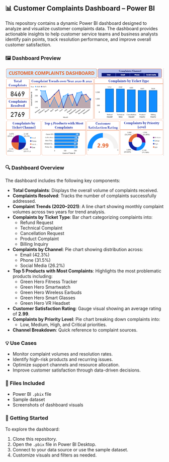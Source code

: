 ## 📊 Customer Complaints Dashboard – Power BI

This repository contains a dynamic Power BI dashboard designed to analyze and visualize customer complaints data. The dashboard provides actionable insights to help customer service teams and business analysts identify pain points, track resolution performance, and improve overall customer satisfaction.

### 🖼️ Dashboard Preview

![Customer Complaints Dashboard](https://github.com/Jaideep-2712/Customer-Complaints-Dashboard-Power-BI/blob/main/Customer%20Complaint%20Dashboard.PNG?raw=true)

### 🔍 Dashboard Overview

The dashboard includes the following key components:

- **Total Complaints**: Displays the overall volume of complaints received.
- **Complaints Resolved**: Tracks the number of complaints successfully addressed.
- **Complaint Trends (2020–2021)**: A line chart showing monthly complaint volumes across two years for trend analysis.
- **Complaints by Ticket Type**: Bar chart categorizing complaints into:
  - Refund Request
  - Technical Complaint
  - Cancellation Request
  - Product Complaint
  - Billing Inquiry
- **Complaints by Channel**: Pie chart showing distribution across:
  - Email (42.3%)
  - Phone (31.5%)
  - Social Media (26.2%)
- **Top 5 Products with Most Complaints**: Highlights the most problematic products including:
  - Green Hero Fitness Tracker
  - Green Hero Smartwatch
  - Green Hero Wireless Earbuds
  - Green Hero Smart Glasses
  - Green Hero VR Headset
- **Customer Satisfaction Rating**: Gauge visual showing an average rating of **2.99**.
- **Complaints by Priority Level**: Pie chart breaking down complaints into:
  - Low, Medium, High, and Critical priorities.
- **Channel Breakdown**: Quick reference to complaint sources.

### 💡 Use Cases

- Monitor complaint volumes and resolution rates.
- Identify high-risk products and recurring issues.
- Optimize support channels and resource allocation.
- Improve customer satisfaction through data-driven decisions.

### 📁 Files Included

- Power BI `.pbix` file
- Sample dataset
- Screenshots of dashboard visuals

### 🚀 Getting Started

To explore the dashboard:
1. Clone this repository.
2. Open the `.pbix` file in Power BI Desktop.
3. Connect to your data source or use the sample dataset.
4. Customize visuals and filters as needed.

